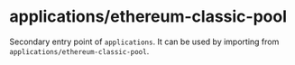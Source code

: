 # applications/ethereum-classic-pool

Secondary entry point of `applications`. It can be used by importing from `applications/ethereum-classic-pool`.
